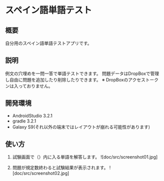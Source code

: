 # スペイン語単語テスト

## 概要
自分用のスペイン語単語テストアプリです。

## 説明
例文の穴埋めを一問一答で単語テストできます。
問題データはDropBoxで管理し自由に問題を追加したり削除したりできます。
※ DropBoxのアクセストークンは入っておりません。

## 開発環境
- AndroidStudio 3.2.1
- gradle 3.2.1
- Galaxy S9(それ以外の端末ではレイアウトが崩れる可能性があります)

## 使い方
1. 試験画面で（）内に入る単語を解答します。
![doc/src/screenshot01.jpg]

1. 問題が規定数終わると試験結果が表示されます。
![doc/src/screenshot02.jpg]

